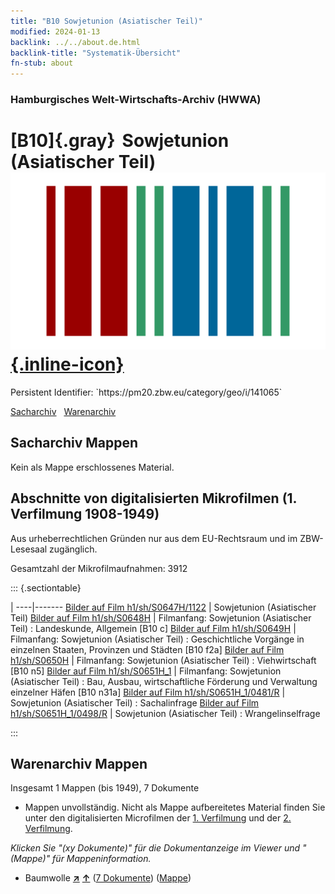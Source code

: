 ```yaml
---
title: "B10 Sowjetunion (Asiatischer Teil)"
modified: 2024-01-13
backlink: ../../about.de.html
backlink-title: "Systematik-Übersicht"
fn-stub: about
---
```


### Hamburgisches Welt-Wirtschafts-Archiv (HWWA)

# [B10]{.gray}&#8201; Sowjetunion (Asiatischer Teil) &#160; [![Wikidata](/images/Wikidata-logo.svg "Wikidata"){.inline-icon}](http://www.wikidata.org/entity/Q90386328)

<div class="hint">Persistent Identifier: `https://pm20.zbw.eu/category/geo/i/141065`</div>




[Sacharchiv](#sacharchiv-mappen) &#160; [Warenarchiv](#warenarchiv-mappen)





## Sacharchiv Mappen








Kein als Mappe erschlossenes Material.



<a id="filmsections" />

## Abschnitte von digitalisierten Mikrofilmen (1. Verfilmung 1908-1949)

<p>Aus urheberrechtlichen Gründen nur aus dem EU-Rechtsraum und im ZBW-Lesesaal zugänglich.</p>


<p>Gesamtzahl der Mikrofilmaufnahmen: 3912</p>





::: {.sectiontable}

 | 
----|-------
<a class="btn" href="https://pm20.zbw.eu/film/h1/sh/S0647H/1122" rel="nofollow">Bilder auf Film h1/sh/S0647H/1122</a> | Sowjetunion (Asiatischer Teil)
<a class="btn" href="https://pm20.zbw.eu/film/h1/sh/S0648H" rel="nofollow">Bilder auf Film h1/sh/S0648H</a> | Filmanfang: Sowjetunion (Asiatischer Teil) : Landeskunde, Allgemein [B10 c]
<a class="btn" href="https://pm20.zbw.eu/film/h1/sh/S0649H" rel="nofollow">Bilder auf Film h1/sh/S0649H</a> | Filmanfang: Sowjetunion (Asiatischer Teil) : Geschichtliche Vorgänge in einzelnen Staaten, Provinzen und Städten [B10 f2a]
<a class="btn" href="https://pm20.zbw.eu/film/h1/sh/S0650H" rel="nofollow">Bilder auf Film h1/sh/S0650H</a> | Filmanfang: Sowjetunion (Asiatischer Teil) : Viehwirtschaft [B10 n5]
<a class="btn" href="https://pm20.zbw.eu/film/h1/sh/S0651H_1" rel="nofollow">Bilder auf Film h1/sh/S0651H_1</a> | Filmanfang: Sowjetunion (Asiatischer Teil) : Bau, Ausbau, wirtschaftliche Förderung und Verwaltung einzelner Häfen [B10 n31a]
<a class="btn" href="https://pm20.zbw.eu/film/h1/sh/S0651H_1/0481/R" rel="nofollow">Bilder auf Film h1/sh/S0651H_1/0481/R</a> | Sowjetunion (Asiatischer Teil) : Sachalinfrage
<a class="btn" href="https://pm20.zbw.eu/film/h1/sh/S0651H_1/0498/R" rel="nofollow">Bilder auf Film h1/sh/S0651H_1/0498/R</a> | Sowjetunion (Asiatischer Teil) : Wrangelinselfrage


:::














## Warenarchiv Mappen










Insgesamt 1 Mappen (bis 1949), 7 Dokumente
- Mappen unvollständig.  Nicht als Mappe aufbereitetes Material finden Sie
unter den digitalisierten Microfilmen der [1. Verfilmung](/film/h1_wa.de.html)
und der [2. Verfilmung](/film/h2_wa.de.html).

_Klicken Sie "(xy Dokumente)" für die Dokumentanzeige im Viewer und "(Mappe)" für Mappeninformation._



- Baumwolle [**&nearr;**](../../../ware/i/142089/about.de.html "Baumwolle (XXX in der ganzen Welt)") [**&uarr;**](../../../ware/about.de.html#PLW04-Bw "Warensystematik") (<a href="https://pm20.zbw.eu/iiifview/folder/wa/142089,141065" title="über: Baumwolle : Sowjetunion (Asiatischer Teil)" target="_blank">7 Dokumente</a>) ([Mappe](../../../../folder/wa/1420xx/142089/1410xx/141065/about.de.html))




